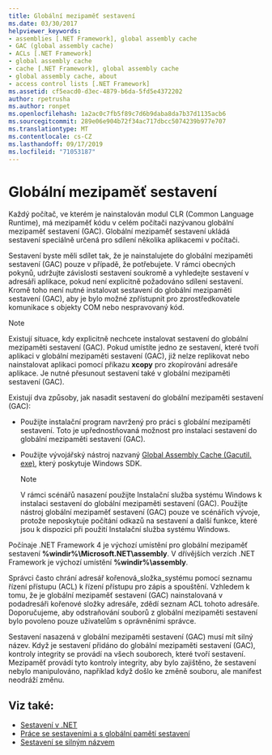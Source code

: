 ```yaml
---
title: Globální mezipaměť sestavení
ms.date: 03/30/2017
helpviewer_keywords:
- assemblies [.NET Framework], global assembly cache
- GAC (global assembly cache)
- ACLs [.NET Framework]
- global assembly cache
- cache [.NET Framework], global assembly cache
- global assembly cache, about
- access control lists [.NET Framework]
ms.assetid: cf5eacd0-d3ec-4879-b6da-5fd5e4372202
author: rpetrusha
ms.author: ronpet
ms.openlocfilehash: 1a2ac0c7fb5f89c7d6b9daba8da7b37d1135acb6
ms.sourcegitcommit: 289e06e904b72f34ac717dbcc5074239b977e707
ms.translationtype: MT
ms.contentlocale: cs-CZ
ms.lasthandoff: 09/17/2019
ms.locfileid: "71053187"
---
```

# <a name="global-assembly-cache"></a>Globální mezipaměť sestavení
Každý počítač, ve kterém je nainstalován modul CLR (Common Language Runtime), má mezipaměť kódu v celém počítači nazývanou globální mezipaměť sestavení (GAC). Globální mezipaměť sestavení ukládá sestavení speciálně určená pro sdílení několika aplikacemi v počítači.  
  
 Sestavení byste měli sdílet tak, že je nainstalujete do globální mezipaměti sestavení (GAC) pouze v případě, že potřebujete. V rámci obecných pokynů, udržujte závislosti sestavení soukromě a vyhledejte sestavení v adresáři aplikace, pokud není explicitně požadováno sdílení sestavení. Kromě toho není nutné instalovat sestavení do globální mezipaměti sestavení (GAC), aby je bylo možné zpřístupnit pro zprostředkovatele komunikace s objekty COM nebo nespravovaný kód.  
  
> [!NOTE]
> Existují situace, kdy explicitně nechcete instalovat sestavení do globální mezipaměti sestavení (GAC). Pokud umístíte jedno ze sestavení, které tvoří aplikaci v globální mezipaměti sestavení (GAC), již nelze replikovat nebo nainstalovat aplikaci pomocí příkazu **xcopy** pro zkopírování adresáře aplikace. Je nutné přesunout sestavení také v globální mezipaměti sestavení (GAC).  
  
 Existují dva způsoby, jak nasadit sestavení do globální mezipaměti sestavení (GAC):  
  
- Použijte instalační program navržený pro práci s globální mezipamětí sestavení. Toto je upřednostňovaná možnost pro instalaci sestavení do globální mezipaměti sestavení (GAC).  
  
- Použijte vývojářský nástroj nazvaný [Global Assembly Cache (Gacutil. exe)](../tools/gacutil-exe-gac-tool.md), který poskytuje Windows SDK.  
  
    > [!NOTE]
    > V rámci scénářů nasazení použijte Instalační služba systému Windows k instalaci sestavení do globální mezipaměti sestavení (GAC). Použijte nástroj globální mezipaměť sestavení (GAC) pouze ve scénářích vývoje, protože neposkytuje počítání odkazů na sestavení a další funkce, které jsou k dispozici při použití Instalační služba systému Windows.  
  
 Počínaje .NET Framework 4 je výchozí umístění pro globální mezipaměť sestavení **%windir%\Microsoft.NET\assembly**. V dřívějších verzích .NET Framework je výchozí umístění **%windir%\assembly**.  
  
 Správci často chrání adresář kořenová_složka_systému pomocí seznamu řízení přístupu (ACL) k řízení přístupu pro zápis a spouštění. Vzhledem k tomu, že je globální mezipaměť sestavení (GAC) nainstalovaná v podadresáři kořenové složky adresáře, zdědí seznam ACL tohoto adresáře. Doporučujeme, aby odstraňování souborů z globální mezipaměti sestavení bylo povoleno pouze uživatelům s oprávněními správce.  
  
 Sestavení nasazená v globální mezipaměti sestavení (GAC) musí mít silný název. Když je sestavení přidáno do globální mezipaměti sestavení (GAC), kontroly integrity se provádí na všech souborech, které tvoří sestavení. Mezipaměť provádí tyto kontroly integrity, aby bylo zajištěno, že sestavení nebylo manipulováno, například když došlo ke změně souboru, ale manifest neodráží změnu.  
  
## <a name="see-also"></a>Viz také:

- [Sestavení v .NET](../../standard/assembly/index.md)
- [Práce se sestaveními a s globální pamětí sestavení](working-with-assemblies-and-the-gac.md)
- [Sestavení se silným názvem](../../standard/assembly/strong-named.md)
